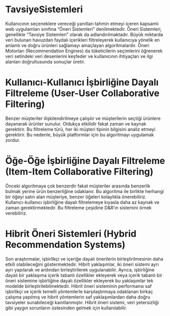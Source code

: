 # TavsiyeSistemleri
Kullanıcının seçeneklere vereceği yanıtları tahmin etmeyi içeren kapsamlı web uygulamları sınıfına “Öneri Sistemleri” denilmektedir. 
Öneri Sistemleri, genellikle “Tavsiye Sistemleri” olarak da adlandırılmaktadır. 
Büyük miktarda veri bulunan havuzdan faydalı içerikleri filtreleyerek kullanıcıya yönelik en anlamlı ve doğru ürünleri sağlamayı amaçlayan algoritmalardır. 
Öneri Motorları (Recommendation Engines) da tüketicilerin seçimlerini öğrenerek veri setindeki veri desenlerini keşfeder ve kullanıcının ihtiyaçları ve ilgi alanları doğrultusunda sonuçlar üretir.

# Kullanıcı-Kullanıcı İşbirliğine Dayalı Filtreleme (User-User Collaborative Filtering)
Benzer müşteriler ilişkilendirilmeye çalışılır ve müşterilerin seçtiği ürünlere dayanarak ürünler sunulur. Oldukça etkilidir fakat zaman ve kaynak gerektirir. 
Bu filtreleme türü, her iki müşteri tipinin bilgisini analiz etmeyi gerektirir. Bu nedenle, büyük platformlar için bu algoritmayı uygulamak zordur.

# Öğe-Öğe İşbirliğine Dayalı Filtreleme (Item-Item Collaborative Filtering)
Önceki algoritmaya çok benzerdir fakat müşteriler arasında benzerlik bulmak yerine ürün benzerliğine odaklanır. 
Bu algoritma ile birlikte herhangi bir öğeyi satın alan müşteriye, benzer öğeleri kolaylıkla önerebiliriz. 
Kullanıcı-kullanıcı işbirliğine dayalı filtrelemeye kıyasla daha az kaynak ve zaman gerektirmektedir. Bu filtreleme çeşidine D&R’ın sistemini örnek verebiliriz.

# Hibrit Öneri Sistemleri (Hybrid Recommendation Systems)
Son araştırmalar, işbirlikçi ve içeriğe dayalı önerilerin birleştirilmesinin daha etkili olabileceğini göstermektedir. 
Hibrit yaklaşımlar, iki öneri sistemi ayrı ayrı yapılarak ve ardından birleştirilerek uygulanabilir. 
Ayrıca, işbirliğine dayalı bir yaklaşıma içerik tabanlı özellikler ekleyerek veya içerik tabanlı bir öneri sistemine işbirliğine dayalı özellikler ekleyerek bu yaklaşımlar tek modelde birleştirilebilmektedir. 
Hibrit öneri sisteminin performansı saf işbirlikçi ve içerik temelli yöntemlerle karşılaştırmaya odaklanan birkaç çalışma yapılmış ve hibrit yöntemlerin saf yaklaşımlardan daha doğru tavsiyeler sunabileceği kanıtlanmıştır. 
Hibrit öneri sistemi, veri yetersizliği gibi yaygın sorunların üstesinden gelmek için kullanılabilir.
